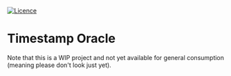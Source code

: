 [![Licence](https://img.shields.io/hexpm/l/plug.svg)](https://github.com/gsharma/tstamp-oracle/blob/master/LICENSE)

# Timestamp Oracle

Note that this is a WIP project and not yet available for general consumption (meaning please don't look just yet).

